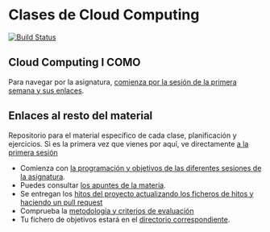 Clases de Cloud Computing
======

[![Build Status](https://travis-ci.org/JJ/CC-18-19.svg?branch=master)](https://travis-ci.org/JJ/CC-18-19)

## Cloud Computing I COMO

Para navegar por la asignatura,
[comienza por la sesión de la primera semana y sus enlaces](sesiones/01-semana.md). 

## Enlaces al resto del material

Repositorio para el material específico de cada clase, planificación y ejercicios. Si es la primera vez que vienes por aquí, ve directamente [a la primera sesión](sesiones/01-semana.md)

* Comienza con [la programación y objetivos de las diferentes sesiones de la asignatura](sesiones/README.md).
* Puedes consultar [los apuntes de la materia](http://jj.github.io/CC).
* Se entregan
  los
  [hitos del proyecto actualizando los ficheros de hitos y haciendo un pull request](proyectos/README.md)
* Comprueba la [metodología y criterios de evaluación](Metodología_y_criterios_de_evaluación.md)
* Tu fichero de objetivos estará en el [directorio correspondiente](objetivos/README.md).






